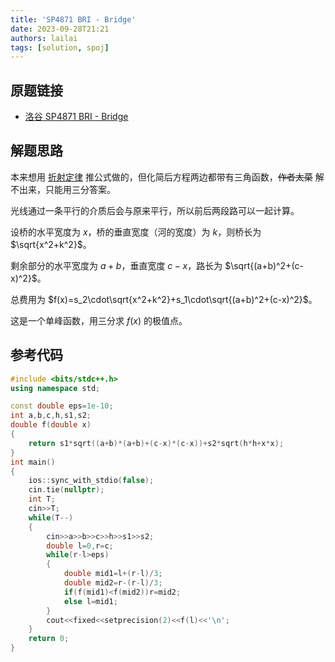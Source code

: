 ```yaml
---
title: 'SP4871 BRI - Bridge'
date: 2023-09-28T21:21
authors: lailai
tags: [solution, spoj]
---
```


## 原题链接

- [洛谷 SP4871 BRI - Bridge](https://www.luogu.com.cn/problem/SP4871)

<!-- truncate -->

## 解题思路

本来想用 [折射定律](https://zh.wikipedia.org/zh-cn/斯涅尔定律) 推公式做的，但化简后方程两边都带有三角函数，~~作者太菜~~ 解不出来，只能用三分答案。

光线通过一条平行的介质后会与原来平行，所以前后两段路可以一起计算。

设桥的水平宽度为 $x$，桥的垂直宽度（河的宽度）为 $k$，则桥长为 $\sqrt{x^2+k^2}$。

剩余部分的水平宽度为 $a+b$，垂直宽度 $c-x$，路长为 $\sqrt{(a+b)^2+(c-x)^2}$。

总费用为 $f(x)=s_2\cdot\sqrt{x^2+k^2}+s_1\cdot\sqrt{(a+b)^2+(c-x)^2}$。

这是一个单峰函数，用三分求 $f(x)$ 的极值点。

## 参考代码

```cpp
#include <bits/stdc++.h>
using namespace std;

const double eps=1e-10;
int a,b,c,h,s1,s2;
double f(double x)
{
	return s1*sqrt((a+b)*(a+b)+(c-x)*(c-x))+s2*sqrt(h*h+x*x);
}
int main()
{
	ios::sync_with_stdio(false);
	cin.tie(nullptr);
	int T;
	cin>>T;
	while(T--)
	{
		cin>>a>>b>>c>>h>>s1>>s2;
		double l=0,r=c;
		while(r-l>eps)
		{
	        double mid1=l+(r-l)/3;
			double mid2=r-(r-l)/3;
	        if(f(mid1)<f(mid2))r=mid2;
	        else l=mid1;
		}
		cout<<fixed<<setprecision(2)<<f(l)<<'\n';
	}
	return 0;
}
```
